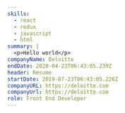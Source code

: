 ```yaml
---
skills:
  - react
  - redux
  - javascript
  - html
summary: |
  <p>Hello world</p>
companyName: Deloitte
endDate: 2020-04-23T06:43:05.239Z
header: Resume
startDate: 2019-07-23T06:43:05.226Z
companyURL: https://deloitte.com
companyUrl: https://deloitte.com
role: Front End Developer
---
```

